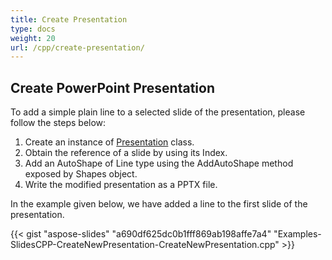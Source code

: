 ```yaml
---
title: Create Presentation
type: docs
weight: 20
url: /cpp/create-presentation/
---
```


## **Create PowerPoint Presentation**
To add a simple plain line to a selected slide of the presentation, please follow the steps below:

1. Create an instance of [Presentation](http://www.aspose.com/api/net/slides/aspose.slides/presentation) class.
1. Obtain the reference of a slide by using its Index.
1. Add an AutoShape of Line type using the AddAutoShape method exposed by Shapes object.
1. Write the modified presentation as a PPTX file.

In the example given below, we have added a line to the first slide of the presentation.

{{< gist "aspose-slides" "a690df625dc0b1fff869ab198affe7a4" "Examples-SlidesCPP-CreateNewPresentation-CreateNewPresentation.cpp" >}}

